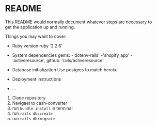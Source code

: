 # README

This README would normally document whatever steps are necessary to get the
application up and running.

Things you may want to cover:

* Ruby version
ruby '2.2.6'

* System dependencies
gems: 
    -'dotenv-rails'
    -'shopify_app'
    -'activeresource', github: 'rails/activeresource'


* Database initialization
Use postgres to match heroku

* Deployment instructions

* ...
1. Clone repository
2. Navigaet to cash-converter
3. run ```bundle install``` in terminal
4. run ```rails db:create```
5. run ```rails db:migrate```

